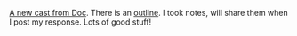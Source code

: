<a href="http://scripting.com/2020/02/05/2020_02_03-ds.mp3">A new cast from Doc</a>. There is an <a href="http://instantoutliner.com/ft">outline</a>. I took notes, will share them when I post my response. Lots of good stuff!  

